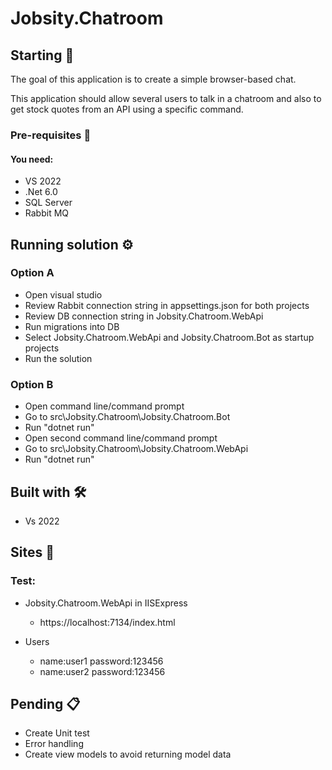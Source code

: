 # Jobsity.Chatroom


## Starting 🚀
The goal of this application is to create a simple browser-based chat.

This application should allow several users to talk in a chatroom and also to get stock quotes from an API using a specific command.

### Pre-requisites 🔧
#### You need:
* VS 2022
* .Net 6.0
* SQL Server
* Rabbit MQ

## Running solution ⚙️
### Option A
* Open visual studio
* Review Rabbit connection string in appsettings.json for both projects
* Review DB connection string in Jobsity.Chatroom.WebApi
* Run migrations into DB
* Select Jobsity.Chatroom.WebApi and Jobsity.Chatroom.Bot as startup projects
* Run the solution

### Option B
* Open command line/command prompt
* Go to src\Jobsity.Chatroom\Jobsity.Chatroom.Bot
* Run "dotnet run"
* Open second command line/command prompt
* Go to src\Jobsity.Chatroom\Jobsity.Chatroom.WebApi
* Run "dotnet run"


## Built with 🛠️
* Vs 2022

## Sites 📌
### Test:
* Jobsity.Chatroom.WebApi in IISExpress
	* https://localhost:7134/index.html
	
* Users
	* name:user1 password:123456
	* name:user2 password:123456

## Pending 📋
* Create Unit test
* Error handling
* Create view models to avoid returning model data